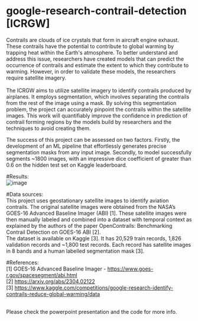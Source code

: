 # google-research-contrail-detection [ICRGW] <br>

Contrails are clouds of ice crystals that form in aircraft engine exhaust. These contrails have the potential to contribute to global warming by trapping heat within the Earth's atmosphere. To better understand and address this issue, researchers have created models that can predict the occurrence of contrails and estimate the extent to which they contribute to warming. However, in order to validate these models, the researchers require satellite imagery.<br>
<br>
The ICRGW aims to utilize satellite imagery to identify contrails produced by airplanes. It employs segmentation, which involves separating the contrails from the rest of the image using a mask. By solving this segmentation problem, the project can accurately pinpoint the contrails within the satellite images. This work will quantifiably improve the confidence in prediction of contrail forming regions by the models build by researchers and the techniques to avoid creating them.<br>

The success of this project can be assessed on two factors. Firstly, the development of an ML pipeline that effortlessly generates precise segmentation masks from any input image. 
Secondly, to model successfully segments ~1800 images, with an impressive dice coefficient of greater than 0.6 on the hidden test set on Kaggle leaderboard. <br>

#Results:<br>
![image](https://github.com/SwaroopMeher/google-research-contrail-detection/assets/115743490/ca7b6172-776a-4d4b-b9fa-66ea3a3a250e)
<br>

#Data sources:<br>
This project uses geostationary satellite images to identify aviation contrails. The original satellite images were obtained from the NASA’s GOES-16 Advanced Baseline Imager (ABI) [1]. 
These satellite images were then manually labeled and combined into a dataset with temporal context as explained by the authors of the paper OpenContrails: Benchmarking Contrail Detection on GOES-16 ABI [2]. <br>
The dataset is available on Kaggle [3]. It has 20,529 train records, 1,826 validation records and ~1,800 test records. Each record has satellite images in 8 bands and a human labelled segmentation mask [3].

#References:<br>
[1] GOES-16 Advanced Baseline Imager - https://www.goes-r.gov/spacesegment/abi.html<br>
[2] https://arxiv.org/abs/2304.02122<br>
[3] https://www.kaggle.com/competitions/google-research-identify-contrails-reduce-global-warming/data<br>

<br>Please check the powerpoint presentation and the code for more info.






